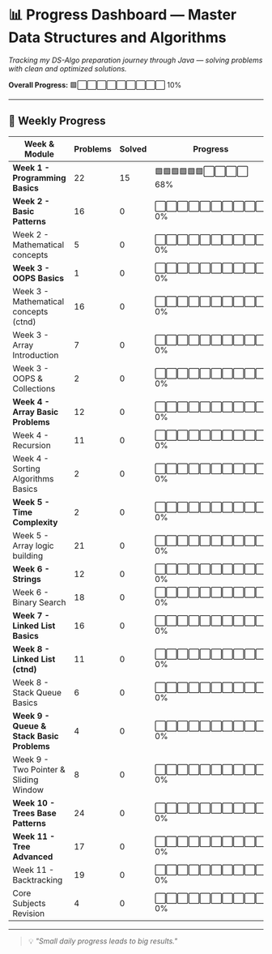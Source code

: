 # 📊  Progress Dashboard — Master Data Structures and Algorithms 

_Tracking my DS-Algo preparation journey through Java — solving problems with clean and optimized solutions._

**Overall Progress:** 🟩⬜⬜⬜⬜⬜⬜⬜⬜⬜ 10%

---

## 📅 Weekly Progress

| Week & Module                              | Problems | Solved | Progress             |
|--------------------------------------------|----------|--------|----------------------|
| **Week 1 - Programming Basics**            | 22       | 15     | 🟩🟩🟩🟩🟩🟩⬜⬜⬜⬜ 68% |
| **Week 2 - Basic Patterns**                 | 16       | 0      | ⬜⬜⬜⬜⬜⬜⬜⬜⬜⬜ 0%  |
| Week 2 - Mathematical concepts             | 5        | 0      | ⬜⬜⬜⬜⬜⬜⬜⬜⬜⬜ 0%  |
| **Week 3 - OOPS Basics**                    | 1        | 0      | ⬜⬜⬜⬜⬜⬜⬜⬜⬜⬜ 0%  |
| Week 3 - Mathematical concepts (ctnd)      | 16       | 0      | ⬜⬜⬜⬜⬜⬜⬜⬜⬜⬜ 0%  |
| Week 3 - Array Introduction                | 7        | 0      | ⬜⬜⬜⬜⬜⬜⬜⬜⬜⬜ 0%  |
| Week 3 - OOPS & Collections                 | 2        | 0      | ⬜⬜⬜⬜⬜⬜⬜⬜⬜⬜ 0%  |
| **Week 4 - Array Basic Problems**           | 12       | 0      | ⬜⬜⬜⬜⬜⬜⬜⬜⬜⬜ 0%  |
| Week 4 - Recursion                         | 11       | 0      | ⬜⬜⬜⬜⬜⬜⬜⬜⬜⬜ 0%  |
| Week 4 - Sorting Algorithms Basics          | 2        | 0      | ⬜⬜⬜⬜⬜⬜⬜⬜⬜⬜ 0%  |
| **Week 5 - Time Complexity**                | 2        | 0      | ⬜⬜⬜⬜⬜⬜⬜⬜⬜⬜ 0%  |
| Week 5 - Array logic building               | 21       | 0      | ⬜⬜⬜⬜⬜⬜⬜⬜⬜⬜ 0%  |
| **Week 6 - Strings**                        | 12       | 0      | ⬜⬜⬜⬜⬜⬜⬜⬜⬜⬜ 0%  |
| Week 6 - Binary Search                     | 18       | 0      | ⬜⬜⬜⬜⬜⬜⬜⬜⬜⬜ 0%  |
| **Week 7 - Linked List Basics**             | 16       | 0      | ⬜⬜⬜⬜⬜⬜⬜⬜⬜⬜ 0%  |
| **Week 8 - Linked List (ctnd)**              | 11       | 0      | ⬜⬜⬜⬜⬜⬜⬜⬜⬜⬜ 0%  |
| Week 8 - Stack Queue Basics                 | 6        | 0      | ⬜⬜⬜⬜⬜⬜⬜⬜⬜⬜ 0%  |
| **Week 9 - Queue & Stack Basic Problems**    | 4        | 0      | ⬜⬜⬜⬜⬜⬜⬜⬜⬜⬜ 0%  |
| Week 9 - Two Pointer & Sliding Window       | 8        | 0      | ⬜⬜⬜⬜⬜⬜⬜⬜⬜⬜ 0%  |
| **Week 10 - Trees Base Patterns**            | 24       | 0      | ⬜⬜⬜⬜⬜⬜⬜⬜⬜⬜ 0%  |
| **Week 11 - Tree Advanced**                  | 17       | 0      | ⬜⬜⬜⬜⬜⬜⬜⬜⬜⬜ 0%  |
| Week 11 - Backtracking                      | 19       | 0      | ⬜⬜⬜⬜⬜⬜⬜⬜⬜⬜ 0%  |
| Core Subjects Revision                      | 4        | 0      | ⬜⬜⬜⬜⬜⬜⬜⬜⬜⬜ 0%  |

---

> 💡 *"Small daily progress leads to big results."*
